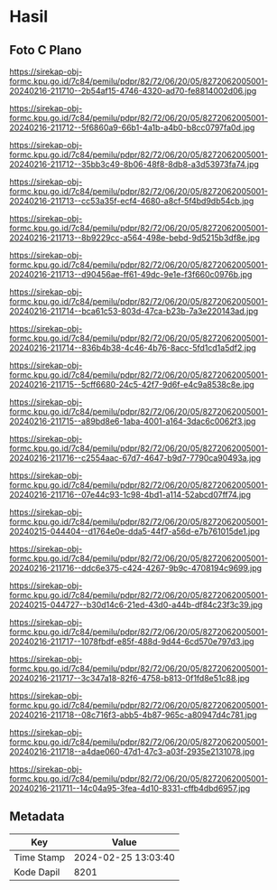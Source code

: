 # Hasil

## Foto C Plano

https://sirekap-obj-formc.kpu.go.id/7c84/pemilu/pdpr/82/72/06/20/05/8272062005001-20240216-211710--2b54af15-4746-4320-ad70-fe8814002d06.jpg

https://sirekap-obj-formc.kpu.go.id/7c84/pemilu/pdpr/82/72/06/20/05/8272062005001-20240216-211712--5f6860a9-66b1-4a1b-a4b0-b8cc0797fa0d.jpg

https://sirekap-obj-formc.kpu.go.id/7c84/pemilu/pdpr/82/72/06/20/05/8272062005001-20240216-211712--35bb3c49-8b06-48f8-8db8-a3d53973fa74.jpg

https://sirekap-obj-formc.kpu.go.id/7c84/pemilu/pdpr/82/72/06/20/05/8272062005001-20240216-211713--cc53a35f-ecf4-4680-a8cf-5f4bd9db54cb.jpg

https://sirekap-obj-formc.kpu.go.id/7c84/pemilu/pdpr/82/72/06/20/05/8272062005001-20240216-211713--8b9229cc-a564-498e-bebd-9d5215b3df8e.jpg

https://sirekap-obj-formc.kpu.go.id/7c84/pemilu/pdpr/82/72/06/20/05/8272062005001-20240216-211713--d90456ae-ff61-49dc-9e1e-f3f660c0976b.jpg

https://sirekap-obj-formc.kpu.go.id/7c84/pemilu/pdpr/82/72/06/20/05/8272062005001-20240216-211714--bca61c53-803d-47ca-b23b-7a3e220143ad.jpg

https://sirekap-obj-formc.kpu.go.id/7c84/pemilu/pdpr/82/72/06/20/05/8272062005001-20240216-211714--836b4b38-4c46-4b76-8acc-5fd1cd1a5df2.jpg

https://sirekap-obj-formc.kpu.go.id/7c84/pemilu/pdpr/82/72/06/20/05/8272062005001-20240216-211715--5cff6680-24c5-42f7-9d6f-e4c9a8538c8e.jpg

https://sirekap-obj-formc.kpu.go.id/7c84/pemilu/pdpr/82/72/06/20/05/8272062005001-20240216-211715--a89bd8e6-1aba-4001-a164-3dac6c0062f3.jpg

https://sirekap-obj-formc.kpu.go.id/7c84/pemilu/pdpr/82/72/06/20/05/8272062005001-20240216-211716--c2554aac-67d7-4647-b9d7-7790ca90493a.jpg

https://sirekap-obj-formc.kpu.go.id/7c84/pemilu/pdpr/82/72/06/20/05/8272062005001-20240216-211716--07e44c93-1c98-4bd1-a114-52abcd07ff74.jpg

https://sirekap-obj-formc.kpu.go.id/7c84/pemilu/pdpr/82/72/06/20/05/8272062005001-20240215-044404--d1764e0e-dda5-44f7-a56d-e7b761015de1.jpg

https://sirekap-obj-formc.kpu.go.id/7c84/pemilu/pdpr/82/72/06/20/05/8272062005001-20240216-211716--ddc6e375-c424-4267-9b9c-4708194c9699.jpg

https://sirekap-obj-formc.kpu.go.id/7c84/pemilu/pdpr/82/72/06/20/05/8272062005001-20240215-044727--b30d14c6-21ed-43d0-a44b-df84c23f3c39.jpg

https://sirekap-obj-formc.kpu.go.id/7c84/pemilu/pdpr/82/72/06/20/05/8272062005001-20240216-211717--1078fbdf-e85f-488d-9d44-6cd570e797d3.jpg

https://sirekap-obj-formc.kpu.go.id/7c84/pemilu/pdpr/82/72/06/20/05/8272062005001-20240216-211717--3c347a18-82f6-4758-b813-0f1fd8e51c88.jpg

https://sirekap-obj-formc.kpu.go.id/7c84/pemilu/pdpr/82/72/06/20/05/8272062005001-20240216-211718--08c716f3-abb5-4b87-965c-a80947d4c781.jpg

https://sirekap-obj-formc.kpu.go.id/7c84/pemilu/pdpr/82/72/06/20/05/8272062005001-20240216-211718--a4dae060-47d1-47c3-a03f-2935e2131078.jpg

https://sirekap-obj-formc.kpu.go.id/7c84/pemilu/pdpr/82/72/06/20/05/8272062005001-20240216-211711--14c04a95-3fea-4d10-8331-cffb4dbd6957.jpg


## Metadata

| Key        | Value               |
| ---------- | ------------------- |
| Time Stamp | 2024-02-25 13:03:40 |
| Kode Dapil | 8201                |



